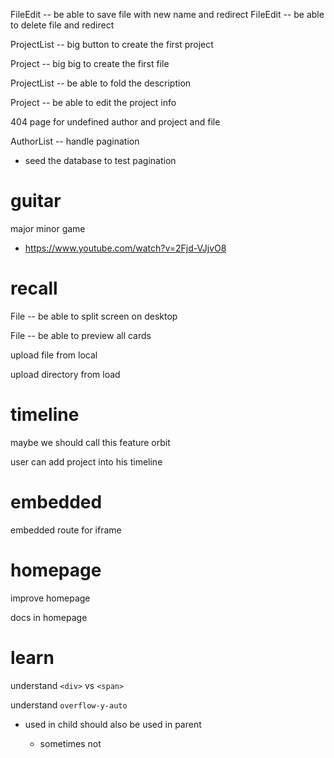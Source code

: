 FileEdit -- be able to save file with new name and redirect
FileEdit -- be able to delete file and redirect

ProjectList -- big button to create the first project

Project -- big big to create the first file

ProjectList -- be able to fold the description

Project -- be able to edit the project info

404 page for undefined author and project and file

AuthorList -- handle pagination

- seed the database to test pagination

# guitar

major minor game

- https://www.youtube.com/watch?v=2Fjd-VJjvO8

# recall

File -- be able to split screen on desktop

File -- be able to preview all cards

upload file from local

upload directory from load

# timeline

maybe we should call this feature orbit

user can add project into his timeline

# embedded

embedded route for iframe

# homepage

improve homepage

docs in homepage

# learn

understand `<div>` vs `<span>`

understand `overflow-y-auto`

- used in child should also be used in parent

  - sometimes not
